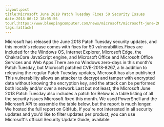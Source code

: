 ```yaml
---
layout:post
title:Microsoft June 2018 Patch Tuesday Fixes 50 Security Issues
date:2018-06-12 18:05:56
tourl:https://www.bleepingcomputer.com/news/microsoft/microsoft-june-2018-patch-tuesday-fixes-50-security-issues/
tags:[attack]
---
```

Microsoft has released the June 2018 Patch Tuesday security updates, and this month's release comes with fixes for 50 vulnerabilities.Fixes are included for the Windows OS, Internet Explorer, Microsoft Edge, the ChakraCore JavaScript engine, and Microsoft Office and Microsoft Office Services and Web Apps.There are no Windows zero-days in this month's Patch Tuesday, but Microsoft patched CVE-2018-8267, a In addition to releasing the regular Patch Tuesday updates, Microsoft has also published This vulnerability allows an attacker to decrypt and tamper with encrypted data without knowing the encryption key, and the attack can be performed both locally and/or over a network.Last but not least, the Microsoft June 2018 Patch Tuesday also includes a patch for Below is a table listing of all the security issues Microsoft fixed this month. We used PowerShell and the Microsoft API to assemble the table below, but the report is much longer. We hosted the full report on GitHub, If you're not interested in all security updates and you'd like to filter updates per product, you can use Microsoft's official Security Update Guide, available 